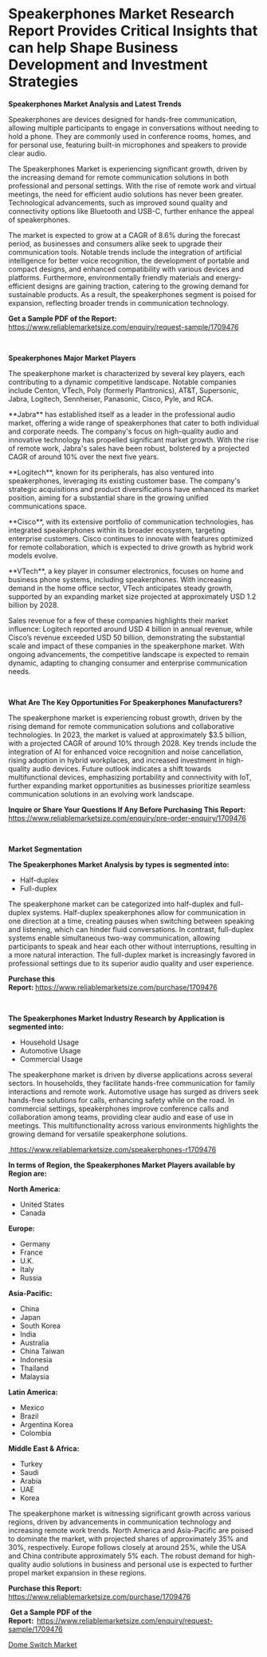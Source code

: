 <p><h1>Speakerphones Market Research Report Provides Critical Insights that can help Shape Business Development and Investment Strategies</h1></p><p><strong>Speakerphones Market Analysis and Latest Trends</strong></p>
<p><p>Speakerphones are devices designed for hands-free communication, allowing multiple participants to engage in conversations without needing to hold a phone. They are commonly used in conference rooms, homes, and for personal use, featuring built-in microphones and speakers to provide clear audio.</p><p>The Speakerphones Market is experiencing significant growth, driven by the increasing demand for remote communication solutions in both professional and personal settings. With the rise of remote work and virtual meetings, the need for efficient audio solutions has never been greater. Technological advancements, such as improved sound quality and connectivity options like Bluetooth and USB-C, further enhance the appeal of speakerphones. </p><p>The market is expected to grow at a CAGR of 8.6% during the forecast period, as businesses and consumers alike seek to upgrade their communication tools. Notable trends include the integration of artificial intelligence for better voice recognition, the development of portable and compact designs, and enhanced compatibility with various devices and platforms. Furthermore, environmentally friendly materials and energy-efficient designs are gaining traction, catering to the growing demand for sustainable products. As a result, the speakerphones segment is poised for expansion, reflecting broader trends in communication technology.</p></p>
<p><strong>Get a Sample PDF of the Report:&nbsp;</strong> <a href="https://www.reliablemarketsize.com/enquiry/request-sample/1709476?utm_campaign=2952&utm_medium=2&utm_source=Github&utm_content=ia&utm_term=06042025&utm_id=speakerphones">https://www.reliablemarketsize.com/enquiry/request-sample/1709476</a></p>
<p>&nbsp;</p>
<p><strong>Speakerphones Major Market Players</strong></p>
<p><p>The speakerphone market is characterized by several key players, each contributing to a dynamic competitive landscape. Notable companies include Centon, VTech, Poly (formerly Plantronics), AT&T, Supersonic, Jabra, Logitech, Sennheiser, Panasonic, Cisco, Pyle, and RCA. </p><p>**Jabra** has established itself as a leader in the professional audio market, offering a wide range of speakerphones that cater to both individual and corporate needs. The company's focus on high-quality audio and innovative technology has propelled significant market growth. With the rise of remote work, Jabra's sales have been robust, bolstered by a projected CAGR of around 10% over the next five years.</p><p>**Logitech**, known for its peripherals, has also ventured into speakerphones, leveraging its existing customer base. The company's strategic acquisitions and product diversifications have enhanced its market position, aiming for a substantial share in the growing unified communications space.</p><p>**Cisco**, with its extensive portfolio of communication technologies, has integrated speakerphones within its broader ecosystem, targeting enterprise customers. Cisco continues to innovate with features optimized for remote collaboration, which is expected to drive growth as hybrid work models evolve.</p><p>**VTech**, a key player in consumer electronics, focuses on home and business phone systems, including speakerphones. With increasing demand in the home office sector, VTech anticipates steady growth, supported by an expanding market size projected at approximately USD 1.2 billion by 2028.</p><p>Sales revenue for a few of these companies highlights their market influence: Logitech reported around USD 4 billion in annual revenue, while Cisco’s revenue exceeded USD 50 billion, demonstrating the substantial scale and impact of these companies in the speakerphone market. With ongoing advancements, the competitive landscape is expected to remain dynamic, adapting to changing consumer and enterprise communication needs.</p></p>
<p>&nbsp;</p>
<p><strong>What Are The Key Opportunities For Speakerphones Manufacturers?</strong></p>
<p><p>The speakerphone market is experiencing robust growth, driven by the rising demand for remote communication solutions and collaborative technologies. In 2023, the market is valued at approximately $3.5 billion, with a projected CAGR of around 10% through 2028. Key trends include the integration of AI for enhanced voice recognition and noise cancellation, rising adoption in hybrid workplaces, and increased investment in high-quality audio devices. Future outlook indicates a shift towards multifunctional devices, emphasizing portability and connectivity with IoT, further expanding market opportunities as businesses prioritize seamless communication solutions in an evolving work landscape.</p></p>
<p><strong>Inquire or Share Your Questions If Any Before Purchasing This Report:</strong> <a href="https://www.reliablemarketsize.com/enquiry/pre-order-enquiry/1709476?utm_campaign=2952&utm_medium=2&utm_source=Github&utm_content=ia&utm_term=06042025&utm_id=speakerphones">https://www.reliablemarketsize.com/enquiry/pre-order-enquiry/1709476</a></p>
<p>&nbsp;</p>
<p><strong>Market Segmentation</strong></p>
<p><strong>The Speakerphones Market Analysis by types is segmented into:</strong></p>
<p><ul><li>Half-duplex</li><li>Full-duplex</li></ul></p>
<p><p>The speakerphone market can be categorized into half-duplex and full-duplex systems. Half-duplex speakerphones allow for communication in one direction at a time, creating pauses when switching between speaking and listening, which can hinder fluid conversations. In contrast, full-duplex systems enable simultaneous two-way communication, allowing participants to speak and hear each other without interruptions, resulting in a more natural interaction. The full-duplex market is increasingly favored in professional settings due to its superior audio quality and user experience.</p></p>
<p><strong>Purchase this Report:&nbsp;</strong><a href="https://www.reliablemarketsize.com/purchase/1709476?utm_campaign=2952&utm_medium=2&utm_source=Github&utm_content=ia&utm_term=06042025&utm_id=speakerphones">https://www.reliablemarketsize.com/purchase/1709476</a></p>
<p>&nbsp;</p>
<p><strong>The Speakerphones Market Industry Research by Application is segmented into:</strong></p>
<p><ul><li>Household Usage</li><li>Automotive Usage</li><li>Commercial Usage</li></ul></p>
<p><p>The speakerphone market is driven by diverse applications across several sectors. In households, they facilitate hands-free communication for family interactions and remote work. Automotive usage has surged as drivers seek hands-free solutions for calls, enhancing safety while on the road. In commercial settings, speakerphones improve conference calls and collaboration among teams, providing clear audio and ease of use in meetings. This multifunctionality across various environments highlights the growing demand for versatile speakerphone solutions.</p></p>
<p><a href="https://www.reliablemarketsize.com/speakerphones-r1709476?utm_campaign=2952&utm_medium=2&utm_source=Github&utm_content=ia&utm_term=06042025&utm_id=speakerphones">&nbsp;https://www.reliablemarketsize.com/speakerphones-r1709476</a></p>
<p><strong>In terms of Region, the Speakerphones Market Players available by Region are:</strong></p>
<p>
    <p> <strong> North America: </strong>
        <ul>
            <li>United States</li>
            <li>Canada</li>
        </ul>
        </p> 
    <p> <strong> Europe: </strong>
        <ul>
            <li>Germany</li>
            <li>France</li>
            <li>U.K.</li>
            <li>Italy</li>
            <li>Russia</li>
        </ul>
        </p> 
    <p> <strong> Asia-Pacific: </strong>
        <ul>
            <li>China</li>
            <li>Japan</li>
            <li>South Korea</li>
            <li>India</li>
            <li>Australia</li>
            <li>China Taiwan</li>
            <li>Indonesia</li>
            <li>Thailand</li>
            <li>Malaysia</li>
        </ul>
        </p> 
    <p> <strong> Latin America: </strong>
        <ul>
            <li>Mexico</li>
            <li>Brazil</li>
            <li>Argentina Korea</li>
            <li>Colombia</li>
        </ul>
        </p> 
    <p> <strong> Middle East & Africa: </strong>
        <ul>
            <li>Turkey</li>
            <li>Saudi</li>
            <li>Arabia</li>
            <li>UAE</li>
            <li>Korea</li>
        </ul>
    </p>
    </p>
<p><p>The speakerphone market is witnessing significant growth across various regions, driven by advancements in communication technology and increasing remote work trends. North America and Asia-Pacific are poised to dominate the market, with projected shares of approximately 35% and 30%, respectively. Europe follows closely at around 25%, while the USA and China contribute approximately 5% each. The robust demand for high-quality audio solutions in business and personal use is expected to further propel market expansion in these regions.</p></p>
<p><strong>Purchase this Report: </strong><a href="https://www.reliablemarketsize.com/purchase/1709476?utm_campaign=2952&utm_medium=2&utm_source=Github&utm_content=ia&utm_term=06042025&utm_id=speakerphones">https://www.reliablemarketsize.com/purchase/1709476</a></p>
<p>&nbsp;<strong>Get a Sample PDF of the Report:&nbsp;&nbsp;</strong><a href="https://www.reliablemarketsize.com/enquiry/request-sample/1709476?utm_campaign=2952&utm_medium=2&utm_source=Github&utm_content=ia&utm_term=06042025&utm_id=speakerphones">https://www.reliablemarketsize.com/enquiry/request-sample/1709476</a></p>
<p><strong></strong></p>
<p><p><a href="https://github.com/kaqiewan/Market-Research-Report-List-1/blob/main/dome-switch-market.md?utm_campaign=2952&utm_medium=2&utm_source=Github&utm_content=ia&utm_term=06042025&utm_id=speakerphones">Dome Switch Market</a></p></p>